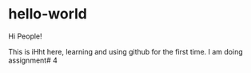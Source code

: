 # hello-world

Hi People!

This is iHht here, learning and using github for the first time. I am doing assignment# 4

